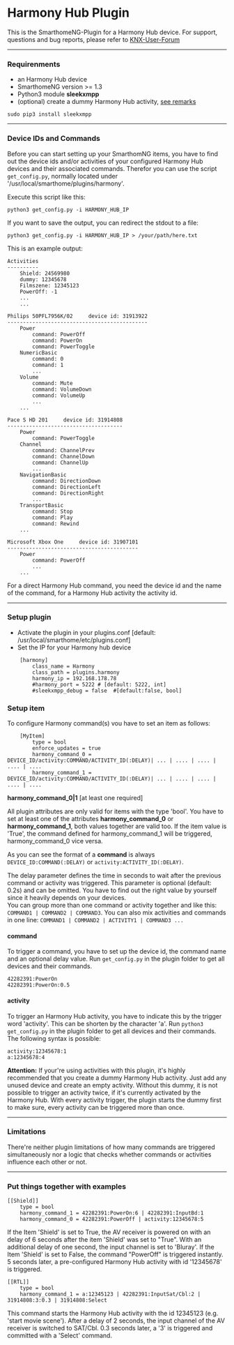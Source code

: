 # Harmony Hub Plugin

This is the SmarthomeNG-Plugin for a Harmony Hub device.
For support, questions and bug reports, please refer to [KNX-User-Forum](https://knx-user-forum.de/forum/supportforen/smarthome-py/1046500-harmony-hub-plugin)

---

### Requirenments

- an Harmony Hub device
- SmarthomeNG version >= 1.3
- Python3 module <b>sleekxmpp</b>
- (optional) create a dummy Harmony Hub activity, [see remarks](#dummy)

```
sudo pip3 install sleekxmpp
```
---

### Device IDs and Commands

Before you can start setting up your SmarthomNG items, you have to find out the device ids and/or activities of your 
configured Harmony Hub devices and their associated commands. Therefor you can use the script ```get_config.py```, 
normally located under '/usr/local/smarthome/plugins/harmony'.
 
Execute this script like this:
```
python3 get_config.py -i HARMONY_HUB_IP
```
 
If you want to save the output, you can redirect the stdout to a file:
 
```
python3 get_config.py -i HARMONY_HUB_IP > /your/path/here.txt
```
 
This is an example output:

```
Activities
----------
	Shield: 24569980
	dummy: 12345678
	Filmszene: 12345123
	PowerOff: -1
	...
	...
	
Philips 50PFL7956K/02     device id: 31913922
---------------------------------------------
    Power
        command: PowerOff
        command: PowerOn
        command: PowerToggle
    NumericBasic
        command: 0
        command: 1
        ...
    Volume
        command: Mute
        command: VolumeDown
        command: VolumeUp
        ...
    ...
    
Pace S HD 201     device id: 31914808
-------------------------------------
    Power
        command: PowerToggle
    Channel
        command: ChannelPrev
        command: ChannelDown
        command: ChannelUp
        ...
    NavigationBasic
        command: DirectionDown
        command: DirectionLeft
        command: DirectionRight
        ...
    TransportBasic
        command: Stop
        command: Play
        command: Rewind
    ...
        
Microsoft Xbox One     device id: 31907101
------------------------------------------
    Power
        command: PowerOff
        ...
    ...
```
 
For a direct Harmony Hub command, you need the device id and the name of the command, for a Harmony Hub activity the 
activity id.

---
 
### Setup plugin

- Activate the plugin in your plugins.conf [default: /usr/local/smarthome/etc/plugins.conf]
- Set the IP for your Harmony hub device 

```
    [harmony]
        class_name = Harmony
        class_path = plugins.harmony
        harmony_ip = 192.168.178.78 
        #harmony_port = 5222 # [default: 5222, int]
        #sleekxmpp_debug = false  #[default:false, bool]
```

### Setup item
  
To configure Harmony command(s) vou have to set an item as follows:
 
```
    [MyItem]
        type = bool
        enforce_updates = true
        harmony_command_0 = DEVICE_ID/activity:COMMAND/ACTIVITY_ID(:DELAY)| ... | .... | .... | .... | ....
        harmony_command_1 = DEVICE_ID/activity:COMMAND/ACTIVITY_ID(:DELAY)| ... | .... | .... | .... | ....
```
 
**harmony_command_0|1**     [at least one required]

All plugin attributes are only valid for items with the type 'bool'. You have to set at least one of the attributes 
<b>harmony_command_0</b> or <b>harmony_command_1</b>, both values together are valid too. If the item value is 
'True', the command defined for harmony_command_1 will be triggered, harmony_command_0 vice versa.<p>

As you can see the format of a **command** is always ```DEVICE_ID:COMMAND(:DELAY)``` or ```activity:ACTIVITY_ID(:DELAY)```. 

The delay parameter defines the time in seconds to wait after the previous command or activity was triggered. 
This parameter is optional (default: 0.2s) and can be omitted. You have to find out the right value by yourself since it 
heavily depends on your devices.  
You can group more than one command or activity together and like this: ```COMMAND1 | COMMAND2 | COMMAND3```. You can 
also mix activities and commands in one line: ```COMMAND1 | COMMAND2 | ACTIVITY1 | COMMAND3 ...```

#### command
To trigger a command, you have to set up the device id, the command name and an optional delay value. Run
```get_config.py``` in the plugin folder to get all devices and their commands.

```
42282391:PowerOn
42282391:PowerOn:0.5
```

#### activity
To trigger an Harmony Hub activity, you have to indicate this by the trigger word 'activity'. This can be shorten by
the character 'a'. Run ```python3 get_config.py``` in the plugin folder to get all devices and their commands. The 
following syntax is possible:

```
activity:12345678:1
a:12345678:4
```

**Attention:**<a name="dummy"></a> If your're using activities with this plugin, it's highly recommended that you create
a dummy Harmony Hub activity. Just add any unused device and create an empty activity. Without this dummy, it is not 
possible to trigger an activity twice, if it's currently activated by the Harmony Hub. With every activity trigger, the 
plugin starts the dummy first to make sure, every activity can be triggered more than once.

---

### Limitations

There're neither plugin limitations of how many commands are triggered simultaneously nor a logic that checks whether 
commands or activities influence each other or not. 

---

### Put things together with examples

```
[[Shield]]
    type = bool
    harmony_command_1 = 42282391:PowerOn:6 | 42282391:InputBd:1
    harmony_command_0 = 42282391:PowerOff | activity:12345678:5
```
 
If the Item 'Shield' is set to True, the AV receiver is powered on with an delay of 6 seconds after the item 'Shield'
was set to "True". With an additional delay of one second, the input channel is set to 'Bluray'.
If the Item 'Shield' is set to False, the command "PowerOff" is triggered instantly. 5 seconds later, a pre-configured
Harmony Hub activity with id '12345678' is triggered.

```
[[RTL]]
    type = bool
    harmony_command_1 = a:12345123 | 42282391:InputSat/Cbl:2 | 31914808:3:0.3 | 31914808:Select
```

This command starts the Harmony Hub activity with the id 12345123 (e.g. 'start movie scene'). After a delay of 2 
seconds, the input channel of the AV receiver is switched to SAT/Cbl. 0.3 seconds later, a '3' is triggered and 
committed with a 'Select' command.